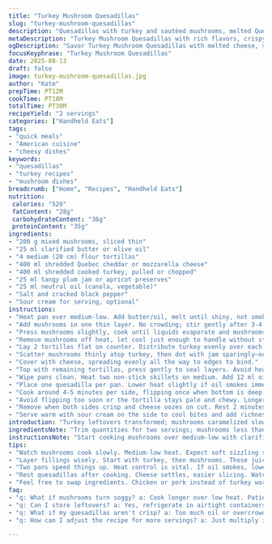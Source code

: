 ```yaml
---
title: "Turkey Mushroom Quesadillas"
slug: "turkey-mushroom-quesadillas"
description: "Quesadillas with turkey and sautéed mushrooms, melted Quebec cheese, and a touch of tart jam. Uses tortillas browned in oil for crisp edges. Quick assembly, adaptable with different cheeses or leftover meats. Optimal mushroom cooking key to depth and moisture control. Slow toasting to prevent burning while melting cheese evenly. Balanced salt and pepper season mushrooms lightly, jam adds a counterpoint that cuts richness. Sour cream optional but classic for creaminess and temperature contrast."
metaDescription: "Turkey Mushroom Quesadillas with rich flavors, crispy tortillas, and a touch of tart jam. Perfect use of leftovers and quick assembly."
ogDescription: "Savor Turkey Mushroom Quesadillas with melted cheese, savory turkey, and earthy mushrooms. A quick, satisfying meal with layers of flavor."
focusKeyphrase: "Turkey Mushroom Quesadillas"
date: 2025-08-13
draft: false
image: turkey-mushroom-quesadillas.jpg
author: "Kate"
prepTime: PT12M
cookTime: PT18M
totalTime: PT30M
recipeYield: "2 servings"
categories: ["Handheld Eats"]
tags:
- "quick meals"
- "American cuisine"
- "cheesy dishes"
keywords:
- "quesadillas"
- "turkey recipes"
- "mushroom dishes"
breadcrumb: ["Home", "Recipes", "Handheld Eats"]
nutrition: 
 calories: "520"
 fatContent: "28g"
 carbohydrateContent: "36g"
 proteinContent: "35g"
ingredients:
- "200 g mixed mushrooms, sliced thin"
- "25 ml clarified butter or olive oil"
- "4 medium (20 cm) flour tortillas"
- "400 ml shredded Quebec cheddar or mozzarella cheese"
- "400 ml shredded cooked turkey, pulled or chopped"
- "25 ml tangy plum jam or apricot preserves"
- "25 ml neutral oil (canola, vegetable)"
- "Salt and cracked black pepper"
- "Sour cream for serving, optional"
instructions:
- "Heat pan over medium-low. Add butter/oil, melt until shiny, not smoking."
- "Add mushrooms in one thin layer. No crowding; stir gently after 3-4 minutes."
- "Press mushrooms slightly, cook until liquids evaporate and mushrooms brown evenly. Watch color, don’t rush; key is golden edges and no sogginess. Season with salt and freshly cracked pepper near end."
- "Remove mushrooms off heat, let cool just enough to handle without steaming."
- "Lay 2 tortillas flat on counter. Distribute turkey evenly over each, leaving 1 cm border."
- "Scatter mushrooms thinly atop turkey, then dot with jam sparingly—no puckering but noticeable bursts."
- "Cover with cheese, spreading evenly all the way to edges to bind."
- "Top with remaining tortillas, press gently to seal layers. Avoid heavy pressing or cheese loss."
- "Wipe pans clean. Heat two non-stick skillets on medium. Add 12 ml oil to each."
- "Place one quesadilla per pan. Lower heat slightly if oil smokes immediately."
- "Cook around 4-5 minutes per side, flipping once when bottom is deep golden brown and cheese visible melting at edges. Use spatula to lift edge and check."
- "Avoid flipping too soon or the tortilla stays pale and chewy. Longer heat develops crispness, Maillard reaction, contrast of textures."
- "Remove when both sides crisp and cheese oozes on cut. Rest 2 minutes before slicing; cheese needs moment to stabilize."
- "Serve warm with sour cream on the side to cool bites and add richness."
introduction: "Turkey leftovers transformed; mushrooms caramelized slow low and steady; cheese melted gooey. Jam—not your usual cranberry but plum—brings acidity and bright contrast. Tortilla toasted crisp, thin layers merging, layering tastes and textures. You need heat control. Burned mushrooms means bitterness. Soft mushrooms, juicy, golden edges essential. Press quesadillas gently—too hard, filling leaks. Cook in two pans simultaneously; no hurry, just watch color and smell. Wait for cheese to ooze at edges before flipping; that’s done. Rest before slicing; melts settle, slices hold firm. Serve with sour cream cooling high temp, rich fat offsets tart jam and savory turkey. Real kitchen, no frills—just skill, timing, and a handful of good ingredients. Efficient, practical, satisfying."
ingredientsNote: "Trim quantities for two servings; mushrooms less than original, turkey slightly more to balance with cheese and jam. Clarified butter substitutes regular to reduce smoking risk on stovetop. Plum jam swap for typical cranberry cuts the saccharine, adds earthy sweetness. Neutral oil preferred for frying quesadillas; olive oil tends to smoke or impart flavor that competes. Cheese blended from mozzarella and cheddar for stretch and flavor depth; switch for gouda or fontina for smokier notes. Turkey shredded or chopped for even layering; chicken or pork works in pinch. Salting mushrooms late prevents water release ruining sear. Use fresh flour tortillas with some pliability to fold without cracking or tearing. Jam proportions adjusted to prevent moisture soggying tortillas. Sour cream optional but classic. Consistent seasoning throughout ensures balanced bite. Scrupulous mushroom sauté stage defines success."
instructionsNote: "Start cooking mushrooms over medium-low with clarified butter. Spread thin; no piling or they steam. Develop golden, crisp edges—listen for soft sizzle, watch for color change. Timing varies; look for water almost evaporated and mushrooms shrunk by half. Salt near end only to avoid water draw out early. Out of pan to cool to prevent tortilla sogginess. Assemble on counter: turkey first for protein base, mushrooms thin spread for moisture and umami, jam drops sparingly to avoid wetness, cheese on top to act as glue when melting. Close tortillas gently; avoid heavy pressing. Use two non-stick pans with minimal oil, moderate heat. Turn quesadillas when bottom crisp, golden and smells toasty; this usually 4-5 mins depending on stove. Flip carefully to maintain integrity. Remove when cheese oozes along edges, not fully runny but clearly melted. Rest 2 mins to allow cheese to set before cutting. Serve warm with sour cream to balance tartness and heat; optional but recommended. Single pan workable but doubles timing. Easy swaps with cheese and jam to adjust for pantry or preference. Watch key sensory clues to avoid common pitfalls: soggy mushrooms, burnt crusts, unmelted cheese."
tips:
- "Watch mushrooms cook slowly. Medium-low heat. Expect soft sizzling sounds; golden edges signify progress. If steaming, no browning. Take your time."
- "Layer fillings wisely. Start with turkey, then mushrooms. Those juicy bits bring moisture. Jam drops on top—aim for less sogginess. Balance is key."
- "Two pans speed things up. Heat control is vital. If oil smokes, lower heat. Check the color of tortillas—deep golden is what you want."
- "Rest quesadillas after cooking. Cheese settles, easier slicing. Watch for oozing cheese at edges—that’s when they are done. Do not skip this step."
- "Feel free to swap ingredients. Chicken or pork instead of turkey works well. Different cheeses for depth—try gouda or a smoky blend."
faq:
- "q: What if mushrooms turn soggy? a: Cook longer over low heat. Patience is crucial. Season late. Otherwise, they won’t brown well."
- "q: Can I store leftovers? a: Yes, refrigerate in airtight containers. Reheat on stovetop for crispness. Oven works too; skip microwave."
- "q: What if my quesadillas aren't crisp? a: Too much oil or overcrowded pan. Reduce oil. Spread things out, cook longer."
- "q: How can I adjust the recipe for more servings? a: Just multiply ingredients. Keep layering balance similarly. Don’t overcrowd pans."

---
```

